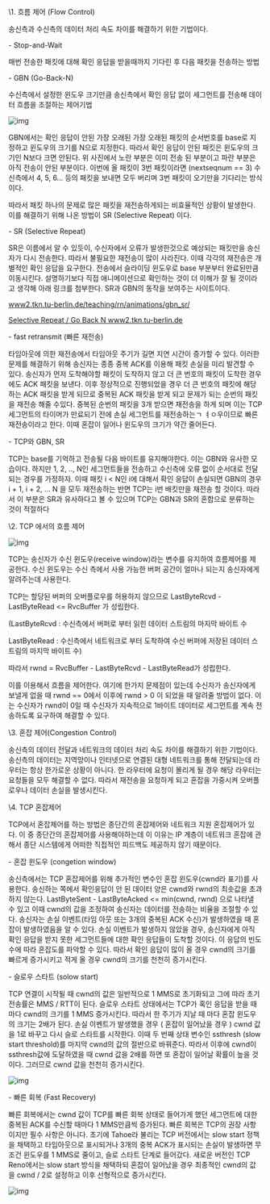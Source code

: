 \1. 흐름 제어 (Flow Control)

 

송신측과 수신측의 데이터 처리 속도 차이를 해결하기 위한 기법이다.

 

\- Stop-and-Wait

 

매번 전송한 패킷에 대해 확인 응답을 받을때까지 기다린 후 다음 패킷을 전송하는 방법

 

\- GBN (Go-Back-N)

 

수신측에서 설정한 윈도우 크기만큼 송신측에서 확인 응답 없이 세그먼트를 전송해 데이터 흐름을 조절하는 제어기법

 

 



![img](https://blog.kakaocdn.net/dn/bkUlmc/btqT90Y7rR0/JqO2cyauI6ArIX6KtXrelK/img.jpg)



GBN에서는 확인 응답이 안된 가장 오래된 가장 오래된 패킷의 순서번호를 base로 지정하고 윈도우의 크기를 N으로 지정한다. 따라서 확인 응답이 안된 패킷은 윈도우의 크기인 N보다 크면 안된다. 위 사진에서 노란 부분은 이미 전송 된 부분이고 파란 부분은 아직 전송이 안된 부분이다. 이번에 올 패킷이 3번 패킷이라면 (nextseqnum == 3) 수신측에서 4, 5, 6... 등의 패킷을 보내면 모두 버리며 3번 패킷이 오기만을 기다리는 방식이다.

 

따라서 패킷 하나의 문제로 많은 패킷을 재전송하게되는 비효율적인 상황이 발생한다. 이를 해결하기 위해 나온 방법이 SR (Selective Repeat) 이다.

 

\- SR (Selective Repeat)

 

SR은 이름에서 알 수 있듯이, 수신자에서 오류가 발생한것으로 예상되는 패킷만을 송신자가 다시 전송한다. 따라서 불필요한 재전송이 많이 사라진다. 이때 각각의 재전송은 개별적인 확인 응답을 요구한다. 전송에서 슬라이딩 윈도우로 base 부분부터 완료된만큼 이동시킨다. 설명하기보다 직접 애니메이션으로 확인하는 것이 더 이해가 잘 될 것이라고 생각해 아래 링크를 첨부한다. SR과 GBN의 동작을 보여주는 사이트이다.

 

[www2.tkn.tu-berlin.de/teaching/rn/animations/gbn_sr/](https://www2.tkn.tu-berlin.de/teaching/rn/animations/gbn_sr/)

[ Selective Repeat / Go Back N www2.tkn.tu-berlin.de](https://www2.tkn.tu-berlin.de/teaching/rn/animations/gbn_sr/)

\- fast retransmit (빠른 재전송)

 

타임아웃에 의한 재전송에서 타임아웃 주기가 길면 지연 시간이 증가할 수 있다. 이러한 문제를 해결하기 위해 송신자는 종종 중복 ACK를 이용해 패킷 손실을 미리 발견할 수 있다. 송신자가 먼저 도착해야할 패킷이 도착하지 않고 더 큰 번호의 패킷이 도착한 경우에도 ACK 패킷을 보낸다. 이후 정상적으로 진행되었을 경우 더 큰 번호의 패킷에 해당하는 ACK 패킷을 받게 되므로 중복된 ACK 패킷을 받게 되고 문제가 되는 순번의 패킷을 재전송 해줄 수있다. 중복된 순번의 패킷을 3개 받으면 재전송을 하게 되며 이는 TCP 세그먼트의 타이머가 만료되기 전에 손실 세그먼트를 재전송하는ㄱ ㅕㅇ우이므로 빠른 재전송이라고 한다. 이때 혼잡이 일어나 윈도우의 크기가 약간 줄어든다.

 

\- TCP와 GBN, SR

 

TCP는 base를 기억하고 전송될 다음 바이트를 유지해야한다. 이는 GBN와 유사한 모습이다. 하지만 1, 2, .., N인 세그먼트들을 전송하고 수신측에 오류 없이 순서대로 전달 되는 경우를 가정하자. 이때 패킷 i < N인 i에 대해서 확인 응답이 손실되면 GBN의 경우 i + 1, i + 2, ... N 을 모두 재전송하는 반면 TCP는 i번 배킷만을 재전송 할 것이다. 따라서 이 부분은 SR과 유사하다고 볼 수 있으며 TCP는 GBN과 SR의 혼합으로 분류하는 것이 적절하다

 

 

\2. TCP 에서의 흐름 제어

 



![img](https://blog.kakaocdn.net/dn/oOVxV/btqT7WQtZbL/ua51r2Hl8FhTVkk9kTXEkK/img.jpg)



TCP는 송신자가 수신 윈도우(receive window)라는 변수를 유지하여 흐름제어를 제공한다. 수신 윈도우는 수신 측에서 사용 가능한 버퍼 공간이 얼마나 되는지 송신자에게 알려주는데 사용한다.

TCP는 할당된 버퍼의 오버플로우를 허용하지 않으므로 LastByteRcvd - LastByteRead <= RvcBuffer 가 성립한다.

(LastByteRcvd : 수신측에서 버퍼로 부터 읽힌 데이터 스트림의 마지막 바이트 수

 LastByteRead : 수신측에서 네트워크로 부터 도착하여 수신 버퍼에 저장된 데이터 스트림의 마지막 바이트 수)

따라서 rwnd = RvcBuffer - LastByteRcvd - LastByteRead가 성립한다.

이를 이용해서 흐름을 제어한다. 여기에 한가지 문제점이 있는데 수신자가 송신자에게 보낼게 없을 때 rwnd == 0에서 이후에 rwnd > 0 이 되었을 때 알려줄 방법이 없다. 이는 수신자가 rwnd이 0일 때 수신자가 지속적으로 1바이트 데이터로 세그먼트를 계속 전송하도록 요구하여 해결할 수 있다.

 

\3. 혼잡 제어(Congestion Control)

 

송신측의 데이터 전달과 네트워크의 데이터 처리 속도 차이를 해결하기 위한 기법이다. 송신측의 데이터는 지역망이나 인터넷으로 연결된 대형 네트워크를 통해 전달되는데 라우터는 항상 한가로운 상황이 아니다. 한 라우터에 요청이 몰리게 될 경우 해당 라우터는 요청들을 모두 해결할 수 없다. 따라서 재전송을 요청하게 되고 혼잡을 가중시켜 오버플로우나 데이터 손실을 발생시킨다.

 

\4. TCP 혼잡제어

 

TCP에서 혼잡제어를 하는 방법은 종단간의 혼잡제어와 네트워크 지원 혼잡제어가 있다. 이 중 종단간의 혼잡제어를 사용해야하는데 이 이유는 IP 계층이 네트워크 혼잡에 관해서 종단 시스템에게 어떠한 직접적인 피드백도 제공하지 않기 때문이다.

 

\- 혼잡 윈도우 (congetion window)

 

송신측에서는 TCP 혼잡제어를 위해 추가적인 변수인 혼잡 윈도우(cwnd라 표기)를 사용한다. 송신하는 쪽에서 확인응답이 안 된 데이터 양은 cwnd와 rwnd의 최솟값을 초과하지 않는다. LastByteSent - LastByteAcked <= min(cwnd, rwnd) 으로 나타낼 수 있고 이때 cwnd의 값을 조정하여 송신자는 데이터를 전송하는 비율을 조절할 수 있다. 송신자는 손실 이벤트(타임 아웃 또는 3개의 중복된 ACK 수신)가 발생하였을 때 혼잡이 발생하였음을 알 수 있다. 손실 이벤트가 발생하지 않았을 경우, 송신자에게 아직 확인 응답을 받지 못한 세그먼트들에 대한 확인 응답들이 도착할 것이다. 이 응답의 빈도수에 따라 혼잡도를 파악할 수 있다. 따라서 확인 응답이 많이 올 경우 cwnd의 크기를 빠르게 증가시키고 적게 올 경우 cwnd의 크기를 천천히 증가시킨다.

 

\- 슬로우 스타트 (solow start)

 

TCP 연결이 시작될 때 cwnd의 값은 일반적으로 1 MMS로 초기화되고 그에 따라 초기 전송률은 MMS / RTT이 된다. 슬로우 스타트 상태에서는 TCP가 혹인 응답을 받을 때마다 cwnd의 크기를 1 MMS 증가시킨다. 따라서 한 주기가 지날 때 마다 혼잡 윈도우의 크기는 2배가 된다. 손실 이벤트가 발생했을 경우 ( 혼잡이 일어났을 경우 ) cwnd 값을 1로 바꾸고 다시 슬로 스타트를 시작한다. 이때 두 번째 상태 변수인 ssthresh (slow start threshold)를 마지막 cwnd의 값의 절반으로 바꿔준다. 따라서 이후에 cwnd이 ssthresh값에 도달하였을 때 cwnd 값을 2배를 하면 또 혼잡이 일어날 확률이 높을 것이다. 그러므로 cwnd 값을 천천히 증가시킨다.



![img](https://blog.kakaocdn.net/dn/bCHqYT/btqTV9KUdl5/eYWMbR7HFDXeJVVIt5ADqk/img.jpg)



\- 빠른 회복 (Fast Recovery)

 

빠른 회복에서는 cwnd 값이 TCP를 빠른 회복 상태로 들어가게 했던 세그먼트에 대한 중복된 ACK를 수신할 때마다 1 MMS만큼씩 증가된다. 빠른 회복은 TCP의 권장 사항이지만 필수 사항은 아니다. 초기에 Tahoe라 불리는 TCP 버전에서는 slow start 정책을 채택하고 타임아웃으로 표시되거나 3개의 중복 ACK가 표시되는 손실이 발생하면 무조건 윈도우를 1 MMS로 줄이고, 슬로 스타트 단계로 들어갔다. 새로운 버전인 TCP Reno에서는 slow start 방식을 채택하되 혼잡이 일어났을 경우 최종적인 cwnd의 값을 cwnd / 2로 설정하고 이후 선형적으로 증가시킨다.



![img](https://blog.kakaocdn.net/dn/dJI19d/btqT8HyRPVN/sjCvoKb8QHEaIo1DGJezKk/img.jpg)